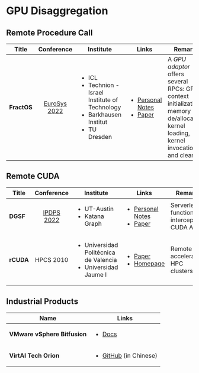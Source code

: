 # GPU Disaggregation

## Remote Procedure Call

| Title       |                          Conference                          | Institute                                                                                                              | Links                                                                                                                                                                                                                                               | Remarks                                                                                                                                |
| ----------- | :----------------------------------------------------------: | ---------------------------------------------------------------------------------------------------------------------- | --------------------------------------------------------------------------------------------------------------------------------------------------------------------------------------------------------------------------------------------------- | -------------------------------------------------------------------------------------------------------------------------------------- |
| **FractOS** | [EuroSys 2022](../../reading-notes/conference/eurosys-2022/) | <ul><li>ICL</li><li>Technion - Israel Institute of Technology</li><li>Barkhausen Institut</li><li>TU Dresden</li></ul> | <ul><li><a href="../../reading-notes/conference/eurosys-2022/slashing-the-disaggregation-tax-in-heterogeneous-data-centers-with-fractos.md">Personal Notes</a></li><li><a href="https://dl.acm.org/doi/10.1145/3492321.3519569">Paper</a></li></ul> | A _GPU adaptor_ offers several RPCs: GPU context initialization, memory de/allocation, kernel loading, kernel invocation, and cleanup. |

## Remote CUDA

| Title     |                        Conference                        | Institute                                                                         | Links                                                                                                                                                                     | Remarks                                    |
| --------- | :------------------------------------------------------: | --------------------------------------------------------------------------------- | ------------------------------------------------------------------------------------------------------------------------------------------------------------------------- | ------------------------------------------ |
| **DGSF**  | [IPDPS 2022](../../reading-notes/conference/ipdps-2022/) | <ul><li>UT-Austin</li><li>Katana Graph</li></ul>                                  | <ul><li><a href="../../reading-notes/conference/ipdps-2022/dgsf.md">Personal Notes</a></li><li><a href="https://ieeexplore.ieee.org/document/9820659">Paper</a></li></ul> | Serverless functions; intercept CUDA APIs. |
| **rCUDA** |                         HPCS 2010                        | <ul><li>Universidad Politécnica de Valencia</li><li>Universidad Jaume I</li></ul> | <ul><li><a href="https://ieeexplore.ieee.org/document/5547126">Paper</a></li><li><a href="http://www.rcuda.net/">Homepage</a></li></ul>                                   | Remote GPU acceleration; HPC clusters.     |

## Industrial Products

| Name                         | Links                                                                                               |
| ---------------------------- | --------------------------------------------------------------------------------------------------- |
| **VMware vSphere Bitfusion** | <ul><li><a href="https://docs.vmware.com/en/VMware-vSphere-Bitfusion/index.html">Docs</a></li></ul> |
| **VirtAI Tech Orion**        | <ul><li><a href="https://github.com/virtaitech/orion">GitHub</a> (in Chinese)</li></ul>             |
